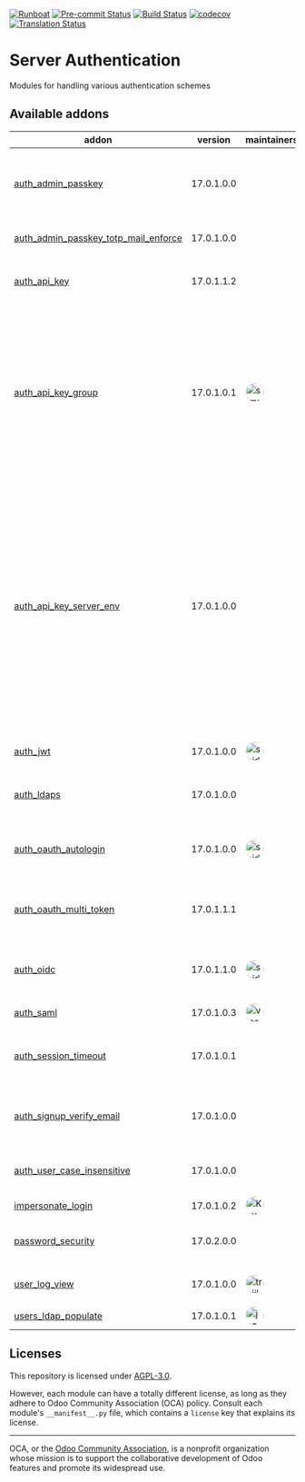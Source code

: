 
[![Runboat](https://img.shields.io/badge/runboat-Try%20me-875A7B.png)](https://runboat.odoo-community.org/builds?repo=OCA/server-auth&target_branch=17.0)
[![Pre-commit Status](https://github.com/OCA/server-auth/actions/workflows/pre-commit.yml/badge.svg?branch=17.0)](https://github.com/OCA/server-auth/actions/workflows/pre-commit.yml?query=branch%3A17.0)
[![Build Status](https://github.com/OCA/server-auth/actions/workflows/test.yml/badge.svg?branch=17.0)](https://github.com/OCA/server-auth/actions/workflows/test.yml?query=branch%3A17.0)
[![codecov](https://codecov.io/gh/OCA/server-auth/branch/17.0/graph/badge.svg)](https://codecov.io/gh/OCA/server-auth)
[![Translation Status](https://translation.odoo-community.org/widgets/server-auth-17-0/-/svg-badge.svg)](https://translation.odoo-community.org/engage/server-auth-17-0/?utm_source=widget)

<!-- /!\ do not modify above this line -->

# Server Authentication

Modules for handling various authentication schemes

<!-- /!\ do not modify below this line -->

<!-- prettier-ignore-start -->

[//]: # (addons)

Available addons
----------------
addon | version | maintainers | summary
--- | --- | --- | ---
[auth_admin_passkey](auth_admin_passkey/) | 17.0.1.0.0 |  | Allows system administrator to authenticate with any account
[auth_admin_passkey_totp_mail_enforce](auth_admin_passkey_totp_mail_enforce/) | 17.0.1.0.0 |  | Disable 2FA if Passkey is being used
[auth_api_key](auth_api_key/) | 17.0.1.1.2 |  | Authenticate http requests from an API key
[auth_api_key_group](auth_api_key_group/) | 17.0.1.0.1 | <a href='https://github.com/simahawk'><img src='https://github.com/simahawk.png' width='32' height='32' style='border-radius:50%;' alt='simahawk'/></a> | Allow grouping API keys together. Grouping per se does nothing. This feature is supposed to be used by other modules to limit access to services or records based on groups of keys.
[auth_api_key_server_env](auth_api_key_server_env/) | 17.0.1.0.0 |  | Configure api keys via server env. This can be very useful to avoid mixing your keys between your various environments when restoring databases. All you have to do is to add a new section to your configuration file according to the following convention:
[auth_jwt](auth_jwt/) | 17.0.1.0.0 | <a href='https://github.com/sbidoul'><img src='https://github.com/sbidoul.png' width='32' height='32' style='border-radius:50%;' alt='sbidoul'/></a> | JWT bearer token authentication.
[auth_ldaps](auth_ldaps/) | 17.0.1.0.0 |  | Allows to use LDAP over SSL authentication
[auth_oauth_autologin](auth_oauth_autologin/) | 17.0.1.0.0 | <a href='https://github.com/sbidoul'><img src='https://github.com/sbidoul.png' width='32' height='32' style='border-radius:50%;' alt='sbidoul'/></a> | Automatically redirect to the OAuth provider for login
[auth_oauth_multi_token](auth_oauth_multi_token/) | 17.0.1.1.1 |  | Allow multiple connection with the same OAuth account
[auth_oidc](auth_oidc/) | 17.0.1.1.0 | <a href='https://github.com/sbidoul'><img src='https://github.com/sbidoul.png' width='32' height='32' style='border-radius:50%;' alt='sbidoul'/></a> | Allow users to login through OpenID Connect Provider
[auth_saml](auth_saml/) | 17.0.1.0.3 | <a href='https://github.com/vincent-hatakeyama'><img src='https://github.com/vincent-hatakeyama.png' width='32' height='32' style='border-radius:50%;' alt='vincent-hatakeyama'/></a> | SAML2 Authentication
[auth_session_timeout](auth_session_timeout/) | 17.0.1.0.1 |  | This module disable all inactive sessions since a given delay
[auth_signup_verify_email](auth_signup_verify_email/) | 17.0.1.0.0 |  | Force uninvited users to use a good email for signup
[auth_user_case_insensitive](auth_user_case_insensitive/) | 17.0.1.0.0 |  | Makes the user login field case insensitive
[impersonate_login](impersonate_login/) | 17.0.1.0.2 | <a href='https://github.com/Kev-Roche'><img src='https://github.com/Kev-Roche.png' width='32' height='32' style='border-radius:50%;' alt='Kev-Roche'/></a> | tools
[password_security](password_security/) | 17.0.2.0.0 |  | Allow admin to set password security requirements.
[user_log_view](user_log_view/) | 17.0.1.0.0 | <a href='https://github.com/trojikman'><img src='https://github.com/trojikman.png' width='32' height='32' style='border-radius:50%;' alt='trojikman'/></a> | Allow to see user's actions log
[users_ldap_populate](users_ldap_populate/) | 17.0.1.0.1 | <a href='https://github.com/joao-p-marques'><img src='https://github.com/joao-p-marques.png' width='32' height='32' style='border-radius:50%;' alt='joao-p-marques'/></a> | LDAP Populate

[//]: # (end addons)

<!-- prettier-ignore-end -->

## Licenses

This repository is licensed under [AGPL-3.0](LICENSE).

However, each module can have a totally different license, as long as they adhere to Odoo Community Association (OCA)
policy. Consult each module's `__manifest__.py` file, which contains a `license` key
that explains its license.

----
OCA, or the [Odoo Community Association](http://odoo-community.org/), is a nonprofit
organization whose mission is to support the collaborative development of Odoo features
and promote its widespread use.
